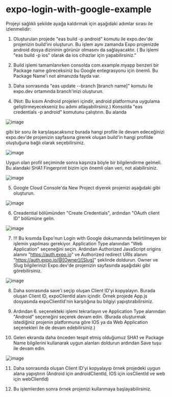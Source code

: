# expo-login-with-google-example

Projeyi sağlıklı şekilde ayağa kaldırmak için aşağıdaki adımlar sırası ile izlenmelidir:
1. Oluşturulan projede "eas build -p android" komutu ile expo.dev'de projenizin build'ini oluşturun. Bu işlem aynı zamanda Expo projenizde android dosya dizininin görünür olmasını da sağlayacaktır. ( Bu işlemi "eas build -p ios" olarak da ios cihazlar için yapabilirsiniz." 

2. Build işlemi tamamlanırken consolda com.example.myapp benzeri bir Package name göreceksiniz bu Google entegrasyonu için önemli. Bu Package Name'i not almanızda fayda var.

3. Daha sonrasında "eas update --branch [branch name]" komutu ile expo.dev ortamında branch'inizi oluşturun.

4. (Not: Bu kısım Android projeleri içindir, android platformuna uygulama geliştirmeyecekseniz bu adımı atlayabilirsiniz.) Konsolda "eas credentials -p android" komutunu çalıştırın. Bu alanda 

![image](https://github.com/xsgurdag/expo-login-with-google-example/assets/117263107/30cb1c93-5da7-499d-95fa-c9ac678fb050) 

gibi bir soru ile karşılaşacaksınız burada hangi profile ile devam edeceğinizi expo.dev'de projenizin sayfasına girerek oluşan build'in hangi profilde oluştuğuna bağlı olarak seçebilirsiniz. 

![image](https://github.com/xsgurdag/expo-login-with-google-example/assets/117263107/d26d9247-2185-4b95-b3f1-9c4fb7be5ed3)
 
 Uygun olan profil seçiminde sonra kaşınıza böyle bir bilgilendirme gelmeli. Bu alandaki SHA1 Fingerprint bizim için önemli olan veri, not alabilirsiniz.
 
 ![image](https://github.com/xsgurdag/expo-login-with-google-example/assets/117263107/f4624f27-0700-481f-800d-d6346055f533)

5. Google Cloud Console'da New Project diyerek projenizi aşağıdaki gibi oluşturun.

![image](https://github.com/xsgurdag/expo-login-with-google-example/assets/117263107/a921eb2e-eff1-4ecd-83d9-18e75590c1df)

6. Creadential bölümünden "Create Credentials", ardından "OAuth client ID" bölümüne gelin. 

![image](https://github.com/xsgurdag/expo-login-with-google-example/assets/117263107/6e773011-4894-43fb-97ca-b0f82a6faec7)

7. !!! Bu kısımda Expo'nun Login with Google dokumanında belirtilmeyen bir işlemin yapılması gerekiyor. Application Type alanından "Web Application" seçeneğini seçin. Ardından Authorized JavaScript origins
alanını "https://auth.expo.io" ve Authorized redirect URIs alanını "https://auth.expo.io/@[Owner]/[Slug]" şeklinde doldurun. Owner ve Slug bilgilerinizi Expo.dev'de projenizin sayfasında aşağıdaki gibi görebilirsiniz. 

![image](https://github.com/xsgurdag/expo-login-with-google-example/assets/117263107/7cd60ba7-d69d-4346-a82d-c5b5a0d796ef)

8. Daha sonrasında save'i seçip oluşan Client ID'yi kopyalayın. Burada oluşan Client ID, expoClientId alanı içindir. Örnek projede App.js dosyasında expoClientId'nin karşılığına bu bilgiyi yapıştırabilirsiniz.

9. Ardından 6. seçenekteki işlemi tekrarlayın ve Application Type alanından "Android" seçeneğini seçerek devam edin. (Burada oluşturmak istediğiniz projenin platformuna göre IOS ya da Web Application seçenekleri ile de devam edebilirsiniz.) 

10. Gelen ekranda daha önceden tespit etmiş olduğumuz SHA1 ve Package Name bilgilerini kullanarak uygun alanları doldurun ardından Save tuşu ile devam edin. 

![image](https://github.com/xsgurdag/expo-login-with-google-example/assets/117263107/91de4a69-5251-4ad5-9ea4-87fda3090993)

11. Daha sonrasında oluşan Client ID'yi kopyalayıp örnek projedeki uygun alana yapıştırın (Android için androidClientId, IOS için iosClientId ve web için webClientId)

12. Bu işlemlerden sonra örnek projenizi kullanmaya başlayabilirsiniz. 






